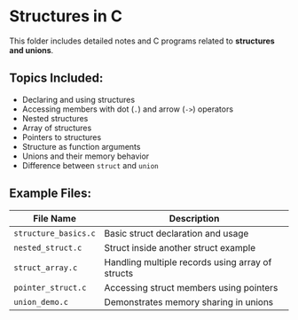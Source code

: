 # Structures in C

This folder includes detailed notes and C programs related to **structures and unions**.

## Topics Included:

- Declaring and using structures
- Accessing members with dot (`.`) and arrow (`->`) operators
- Nested structures
- Array of structures
- Pointers to structures
- Structure as function arguments
- Unions and their memory behavior
- Difference between `struct` and `union`

## Example Files:

| File Name             | Description                                  |
|------------------------|----------------------------------------------|
| `structure_basics.c`   | Basic struct declaration and usage           |
| `nested_struct.c`      | Struct inside another struct example         |
| `struct_array.c`       | Handling multiple records using array of structs |
| `pointer_struct.c`     | Accessing struct members using pointers      |
| `union_demo.c`         | Demonstrates memory sharing in unions        |
